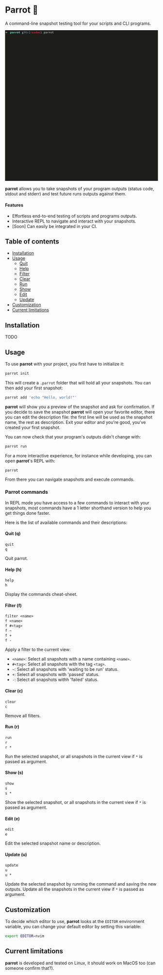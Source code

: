 # Parrot 🦜

A command-line snapshot testing tool for your scripts and CLI programs.

<div align="center">
  <img src="./assets/demo.gif" alt="Parrot demo"/>
</div>

**parrot** allows you to take snapshots of your program outputs (status code, stdout and stderr) and test future runs outputs against them.

#### Features
- Effortless end-to-end testing of scripts and programs outputs.
- Interactive REPL to navigate and interact with your snapshots.
- [Soon] Can easily be integrated in your CI.

## Table of contents

- [Installation](#installation)
- [Usage](#usage)
  - [Quit](#quit-q)
  - [Help](#help-h)
  - [Filter](#filter-f)
  - [Clear](#clear-c)
  - [Run](#run-r)
  - [Show](#show-s)
  - [Edit](#edit-e)
  - [Update](#update-u)
- [Customization](#customization)
- [Current limitations](#current-limitations)

## Installation

TODO

## Usage

To use **parrot** with your project, you first have to initialize it:

```sh
parrot init
```

This will create a `.parrot` folder that will hold all your snapshots. You can then add your first snapshot:

```sh
parrot add 'echo "Hello, world!"'
```

**parrot** will show you a preview of the snapshot and ask for confirmation. If you decide to save the snapshot **parrot** will open your favorite editor, there you can edit the description file: the first line will be used as the snapshot name, the rest as description. Exit your editor and you're good, you've created your first snapshot.

You can now check that your program's outputs didn't change with:

```sh
parrot run
```

For a more interactive experience, for instance while developing, you can open **parrot**'s REPL with:

```sh
parrot
```

From there you can navigate snapshots and execute commands.

### Parrot commands

In REPL mode you have access to a few commands to interact with your snapshots, most commands have a 1 letter shorthand version to help you get things done faster.

Here is the list of available commands and their descriptions:

#### Quit (q)

```
quit
q
```

Quit parrot.

#### Help (h)

```
help
h
```

Display the commands cheat-sheet.

#### Filter (f)

```
filter <name>
f <name>
f #<tag>
f ~
f +
f -
```

Apply a filter to the current view:
- `<name>`: Select all snapshots with a name containing `<name>`.
- `#<tag>`: Select all snapshots with the tag `<tag>`.
- `~`: Select all snapshots with 'waiting to be run' status.
- `+`: Select all snapshots with 'passed' status.
- `-`: Select all snapshots withh 'failed' status.

#### Clear (c)

```
clear
c
```

Remove all filters.

#### Run (r)

```
run
r
r *
```

Run the selected snapshot, or all snapshots in the current view if `*` is passed as argument.

#### Show (s)

```
show
s
s *
```

Show the selected snapshot, or all snapshots in the current view if `*` is passed as argument.

#### Edit (e)

```
edit
e
```

Edit the selected snapshot name or description.

#### Update (u)

```
update
u
u *
```

Update the selected snapshot by running the command and saving the new outputs. Update all the snapshots in the current view if `*` is passed as argument.

## Customization

To decide which editor to use, **parrot** looks at the `EDITOR` environment variable, you can change your default editor by setting this variable:

```sh
export EDITOR=nvim
```

## Current limitations

**parrot** is developed and tested on Linux, it should work on MacOS too (can someone confirm that?).


